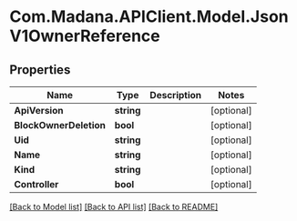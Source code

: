
# Com.Madana.APIClient.Model.JsonV1OwnerReference

## Properties

Name | Type | Description | Notes
------------ | ------------- | ------------- | -------------
**ApiVersion** | **string** |  | [optional] 
**BlockOwnerDeletion** | **bool** |  | [optional] 
**Uid** | **string** |  | [optional] 
**Name** | **string** |  | [optional] 
**Kind** | **string** |  | [optional] 
**Controller** | **bool** |  | [optional] 

[[Back to Model list]](../README.md#documentation-for-models)
[[Back to API list]](../README.md#documentation-for-api-endpoints)
[[Back to README]](../README.md)

